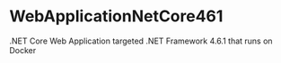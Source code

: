 # WebApplicationNetCore461
.NET Core Web Application targeted .NET Framework 4.6.1 that runs on Docker
